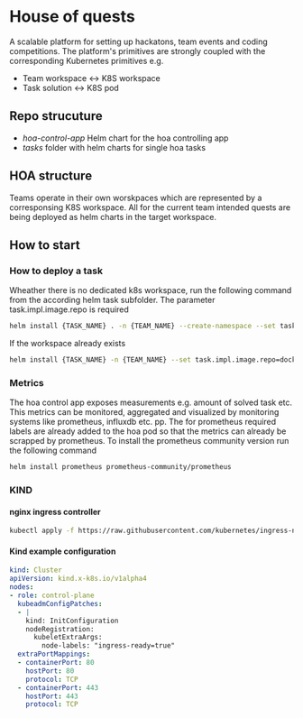 # House of quests 

A scalable platform for setting up hackatons, team events and coding competitions. The platform's primitives are strongly coupled with the corresponding Kubernetes primitives e.g.

- Team workspace <-> K8S workspace
- Task solution <-> K8S pod


## Repo strucuture

* _hoa-control-app_ Helm chart for the hoa controlling app
* _tasks_ folder with helm charts for single hoa tasks

## HOA structure

Teams operate in their own worskpaces which are represented by a corresponsing K8S workspace. All for the current team intended quests are being deployed as helm charts in the target workspace.

## How to start

### How to deploy a task

Wheather there is no dedicated k8s workspace, run the following command from the according helm task subfolder. The parameter task.impl.image.repo is required 
```sh
helm install {TASK_NAME} . -n {TEAM_NAME} --create-namespace --set task.impl.image.repo=dockerRepository
```

If the workspace already exists
```sh
helm install {TASK_NAME} -n {TEAM_NAME} --set task.impl.image.repo=dockerRepository .
```


### Metrics

The hoa control app exposes measurements e.g. amount of solved task etc. This metrics can be monitored, aggregated and visualized by monitoring systems like prometheus, influxdb etc. pp. 
The for prometheus required labels are already added to the hoa pod so that the metrics can already be scrapped by prometheus. To install the prometheus community version run the following command 

```sh
helm install prometheus prometheus-community/prometheus
```

### KIND
#### nginx ingress controller

```sh
kubectl apply -f https://raw.githubusercontent.com/kubernetes/ingress-nginx/main/deploy/static/provider/kind/deploy.yaml
```

#### Kind example configuration

```yaml
kind: Cluster
apiVersion: kind.x-k8s.io/v1alpha4
nodes:
- role: control-plane
  kubeadmConfigPatches:
  - |
    kind: InitConfiguration
    nodeRegistration:
      kubeletExtraArgs:
        node-labels: "ingress-ready=true"
  extraPortMappings:
  - containerPort: 80
    hostPort: 80
    protocol: TCP
  - containerPort: 443
    hostPort: 443
    protocol: TCP
```